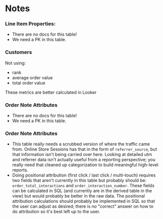 # Notes

### Line Item Properties:

- There are no docs for this table!
- We need a PK in this table.

### Customers

Not using:

- rank
- average order value
- total order value

These metrics are better calculated in Looker

### Order Note Attributes

- There are no docs for this table!
- We need a PK in this table.

### Order Note Attributes

- This table really needs a scrubbed version of where the traffic came from. Online Store Sessions has that in the form of `referrer_source`, but that information isn't being carried over here. Looking at detailed utm and referrer data isn't actually useful from a reporting perspective; you really need that cleaned up categorization to build meaningful high-level reports.
- Doing positional attribution (first click / last click / multi-touch) requires two fields that aren't currently in this table but probably should be: `order_total_interactions` and `order_interaction_number`. These fields can be calculated in SQL (and currently are in the derived table in the view) but would probably be better in the raw data. The positional attribution calculations should probably be implemented in SQL so that the user can adjust as desired; there is no "correct" answer on how to do attribution so it's best left up to the user.
